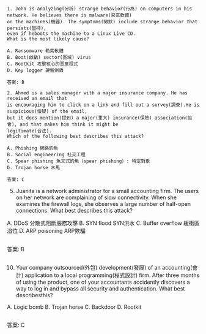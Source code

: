 ```
1. John is analyzing(分析) strange behavior(行為) on computers in his network. He believes there is malware(惡意軟體)
on the machines(機器). The symptoms(徵狀) include strange behavior that persists(堅持), 
even if heboots the machine to a Linux Live CD.
What is the most likely cause?

A. Ransomware 勒索軟體
B. Boot(啟動) sector(區域) virus 
C. Rootkit 攻擊核心的惡意程式
D. Key logger 鍵盤側錄
```
```
答案: B
```
```
2. Ahmed is a sales manager with a major insurance company. He has received an email that
is encouraging him to click on a link and fill out a survey(調查).He is suspicious(懷疑) of the email,
but it does mention(提到) a major(重大) insurance(保險) association(協會), and that makes him think it might be
legitimate(合法). 
Which of the following best describes this attack?

A. Phishing 網路釣魚
B. Social engineering 社交工程
C. Spear phishing 魚叉式釣魚（spear phishing）: 特定對象
D. Trojan horse 木馬
```
```
答案: C
```
5. Juanita is a network administrator for a small accounting firm. The users on her network
are complaining of slow connectivity. When she examines the firewall logs, she observes a
large number of half-open connections. 
What best describes this attack?

A. DDoS 分散式阻斷服務攻擊
B. SYN flood SYN洪水
C. Buffer overflow 緩衝區溢位
D. ARP poisoning ARP欺騙

```
```
答案: B
```
```
10. Your company outsourced(外包) development(發展) of an accounting(會計) application to a local programming(程式設計)
firm. After three months of using the product, one of your accountants accidently
discovers a way to log in and bypass all security and authentication. 
What best describesthis?

A. Logic bomb 
B. Trojan horse 
C. Backdoor 
D. Rootkit
```
```
答案: C
```
